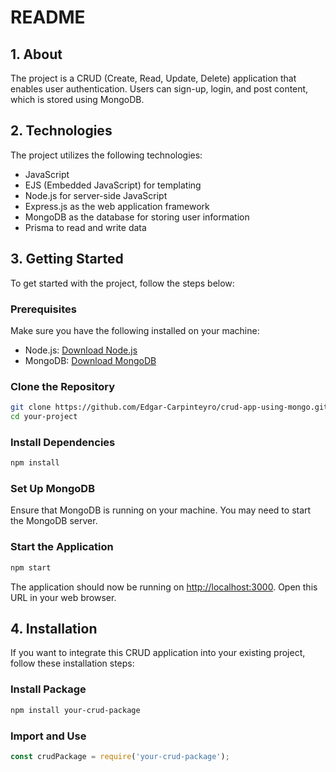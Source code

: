 # README

## 1. About

The project is a CRUD (Create, Read, Update, Delete) application that enables user authentication. Users can sign-up, login, and post content, which is stored using MongoDB. 

## 2. Technologies

The project utilizes the following technologies:

- JavaScript
- EJS (Embedded JavaScript) for templating
- Node.js for server-side JavaScript
- Express.js as the web application framework
- MongoDB as the database for storing user information
- Prisma to read and write data

## 3. Getting Started

To get started with the project, follow the steps below:

### Prerequisites

Make sure you have the following installed on your machine:

- Node.js: [Download Node.js](https://nodejs.org/)
- MongoDB: [Download MongoDB](https://www.mongodb.com/try/download/community)

### Clone the Repository

```bash
git clone https://github.com/Edgar-Carpinteyro/crud-app-using-mongo.git
cd your-project
```

### Install Dependencies

```bash
npm install
```

### Set Up MongoDB

Ensure that MongoDB is running on your machine. You may need to start the MongoDB server.

### Start the Application

```bash
npm start
```

The application should now be running on [http://localhost:3000](http://localhost:3000). Open this URL in your web browser.

## 4. Installation

If you want to integrate this CRUD application into your existing project, follow these installation steps:

### Install Package

```bash
npm install your-crud-package
```

### Import and Use

```javascript
const crudPackage = require('your-crud-package');
```
